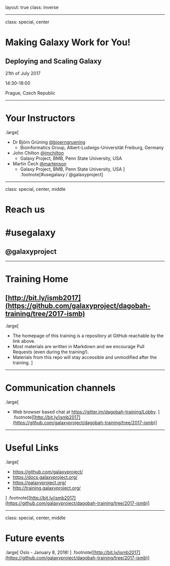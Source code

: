 layout: true
class: inverse

---
class: special, center

# Making Galaxy Work for You!

## Deploying and Scaling Galaxy

21th of July 2017

14:30-18:00

Prague, Czech Republic

---
# Your Instructors
.large[
- Dr Björn Grüning [@bjoerngruening](https://twitter.com/bjoerngruening)
  - Bioinformatics Group, Albert-Ludwigs-Universität Freiburg, Germany
- John Chilton [@jmchilton](https://twitter.com/jmchilton)
  - Galaxy Project, BMB, Penn State University, USA
- Martin Čech [@martenson](https://twitter.com/martenson)
  - Galaxy Project, BMB, Penn State University, USA
]
.footnote[\#usegalaxy / @galaxyproject]

---
class: special, center, middle
# Reach us

# \#usegalaxy
## @galaxyproject

---
# Training Home

## [http://bit.ly/ismb2017](https://github.com/galaxyproject/dagobah-training/tree/2017-ismb)
.large[
* The homepage of this training is a repository at GitHub reachable by the link above.
* Most materials are written in Markdown and we encourage Pull Requests (even during the training!).
* Materials from this repo will stay accessible and unmodified after the training.
]

---
# Communication channels
.large[
* Web browser based chat at https://gitter.im/dagobah-training/Lobby.
]
.footnote[[http://bit.ly/ismb2017](https://github.com/galaxyproject/dagobah-training/tree/2017-ismb)]

---
# Useful Links
.large[
- https://github.com/galaxyproject/
- https://docs.galaxyproject.org/
- https://galaxyproject.org/
- http://training.galaxyproject.org/

]
.footnote[[http://bit.ly/ismb2017](https://github.com/galaxyproject/dagobah-training/tree/2017-ismb)]

---
class: special, center, middle
# Future events
.large[
Oslo - January 8, 2018!
]
.footnote[[http://bit.ly/ismb2017](https://github.com/galaxyproject/dagobah-training/tree/2017-ismb)]
